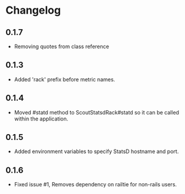 # Changelog

## 0.1.7

* Removing quotes from class reference

## 0.1.3

* Added 'rack' prefix before metric names.

## 0.1.4

* Moved #statd method to ScoutStatsdRack#statd so it can be called within the application.

## 0.1.5

* Added environment variables to specify StatsD hostname and port.

## 0.1.6

* Fixed issue #1, Removes dependency on railtie for non-rails users.
